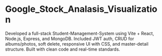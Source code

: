 # Google_Stock_Analasis_Visualization
Developed a full-stack Student-Management-System using Vite + React, Node.js, Express, and MongoDB. Included JWT auth, CRUD for albums/photos, soft delete, responsive UI with CSS, and master-detail structure. Built with clean code and real-time standards. 
